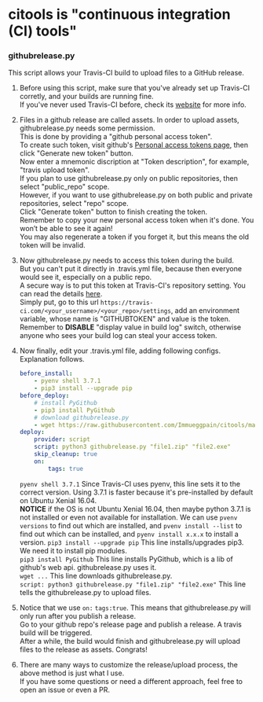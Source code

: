# citools is "continuous integration (CI) tools"

### githubrelease.py
This script allows your Travis-CI build to upload files to a GitHub release.

1. Before using this script, make sure that you've already set up Travis-CI corretly, and your builds are running fine.  
If you've never used Travis-CI before, check its [website](https://docs.travis-ci.com/) for more info.

1. Files in a github release are called assets. In order to upload assets, githubrelease.py needs some permission.  
This is done by providing a "github personal access token".  
To create such token, visit github's [Personal access tokens page](https://github.com/settings/tokens), then click "Generate new token" button.  
Now enter a mnemonic discription at "Token description", for example, "travis upload token".  
If you plan to use githubrelease.py only on public repositories, then select "public_repo" scope.  
However, if you want to use githubrelease.py on both public and private repositories, select "repo" scope.  
Click "Generate token" button to finish creating the token.  
Remember to copy your new personal access token when it's done. You won’t be able to see it again!  
You may also regenerate a token if you forget it, but this means the old token will be invalid.

1. Now githubrelease.py needs to access this token during the build.  
But you can't put it directly in .travis.yml file, because then everyone would see it, especially on a public repo.  
A secure way is to put this token at Travis-CI's repository setting. You can read the details [here](https://docs.travis-ci.com/user/environment-variables/#defining-variables-in-repository-settings).  
Simply put, go to this url `https://travis-ci.com/<your_username>/<your_repo>/settings`, add an environment variable, whose name is "GITHUBTOKEN" and value is the token.  
Remember to **DISABLE** "display value in build log" switch, otherwise anyone who sees your build log can steal your access token.

1. Now finally, edit your .travis.yml file, adding following configs. Explanation follows.
    ```yaml
    before_install:
        - pyenv shell 3.7.1
        - pip3 install --upgrade pip
    before_deploy:
        # install PyGithub
        - pip3 install PyGithub
        # download githubrelease.py
        - wget https://raw.githubusercontent.com/Immueggpain/citools/master/githubrelease.py
    deploy:
        provider: script
        script: python3 githubrelease.py "file1.zip" "file2.exe"
        skip_cleanup: true
        on:
            tags: true
    ```
    `pyenv shell 3.7.1` Since Travis-CI uses pyenv, this line sets it to the correct version. Using 3.7.1 is faster because it's pre-installed by default on Ubuntu Xenial 16.04.  
    **NOTICE** if the OS is not Ubuntu Xenial 16.04, then maybe python 3.7.1 is not installed or even not available for installation. We can use `pvenv versions` to find out which are installed, and `pvenv install --list` to find out which can be installed, and `pyenv install x.x.x` to install a version.
    `pip3 install --upgrade pip` This line installs/upgrades pip3. We need it to install pip modules.  
    `pip3 install PyGithub` This line installs PyGithub, which is a lib of github's web api. githubrelease.py uses it.  
    `wget ...` This line downloads githubrelease.py.  
    `script: python3 githubrelease.py "file1.zip" "file2.exe"` This line tells the githubrelease.py to upload files.  

1. Notice that we use `on:` `tags:true`. This means that githubrelease.py will only run after you publish a release.  
Go to your github repo's release page and publish a release. A travis build will be triggered.  
After a while, the build would finish and githubrelease.py will upload files to the release as assets. Congrats!

1. There are many ways to customize the release/upload process, the above method is just what I use.  
If you have some questions or need a different approach, feel free to open an issue or even a PR.

